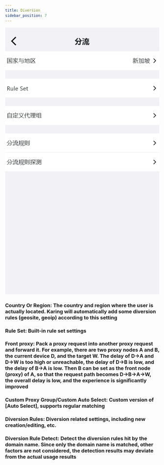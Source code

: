 ```yaml
---
title: Diversion
sidebar_position: 7
---
```


![](./img/diversion.png#center)

### Country Or Region: The country and region where the user is actually located. Karing will automatically add some diversion rules (geosite, geoip) according to this setting

### Rule Set: Built-in rule set settings

### Front proxy: Pack a proxy request into another proxy request and forward it. For example, there are two proxy nodes A and B, the current device D, and the target W. The delay of D->A and D->W is too high or unreachable, the delay of D->B is low, and the delay of B->A is low. Then B can be set as the front node (proxy) of A, so that the request path becomes D->B->A->W, the overall delay is low, and the experience is significantly improved

### Custom Proxy Group/Custom Auto Select: Custom version of [Auto Select], supports regular matching

### Diversion Rules: Diversion related settings, including new creation/editing, etc.

### Diversion Rule Detect: Detect the diversion rules hit by the domain name. Since only the domain name is matched, other factors are not considered, the detection results may deviate from the actual usage results
